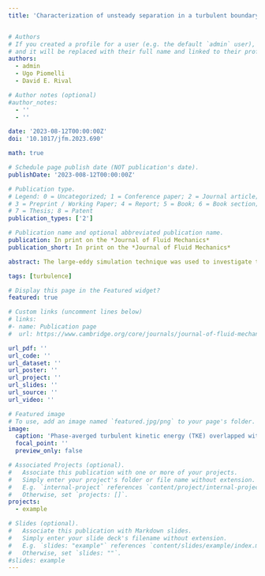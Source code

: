 ```yaml
---
title: 'Characterization of unsteady separation in a turbulent boundary layer: Reynolds stresses and flow dynamics'


# Authors
# If you created a profile for a user (e.g. the default `admin` user), write the username (folder name) here
# and it will be replaced with their full name and linked to their profile.
authors:
  - admin
  - Ugo Piomelli
  - David E. Rival

# Author notes (optional)
#author_notes:
  - ''
  - ''

date: '2023-08-12T00:00:00Z'
doi: '10.1017/jfm.2023.690'

math: true

# Schedule page publish date (NOT publication's date).
publishDate: '2023-008-12T00:00:00Z'

# Publication type.
# Legend: 0 = Uncategorized; 1 = Conference paper; 2 = Journal article;
# 3 = Preprint / Working Paper; 4 = Report; 5 = Book; 6 = Book section;
# 7 = Thesis; 8 = Patent
publication_types: ['2']

# Publication name and optional abbreviated publication name.
publication: In print on the *Journal of Fluid Mechanics*
publication_short: In print on the *Journal of Fluid Mechanics*

abstract: The large-eddy simulation technique was used to investigate the dynamics of unsteady flow separation on a flat-plate turbulent boundary layer. The unsteadiness was generated by imposing an oscillating, wall-normal velocity profile at the top of the computational domain, and a range of reduced frequencies ($k$), from a very rapid flutter-like motion to a slow quasi-steady oscillation, was studied. Ambrogi et al. [J. Fluid Mech. 945, A10, 2022] showed that the reduced frequency greatly affects the transient separation process, and at a frequency $k = 1$, the separation region became unstable and was advected periodically out of the domain. In this paper we will discuss the causes of the observed advection process and the effects of the unsteadiness on the second moments. The time evolution of turbulent kinetic energy, for instance, reveals that an advection-like phenomenon is also present at a very low reduced frequency, but its dynamic behaviour is completely different from that of the intermediate frequency ($k = 1$). At the intermediate frequency the entire recirculation region is advected downstream, keeping its shape. The advected structure is rotational in nature, and moves at constant speed. In contrast, in the low- frequency case the advected fluid originates at the reattachment point, and the structure is shear-dominated. Particle pathlines reflect the fact that the flow at the low frequency is quasi-steady-state, but show peculiar differences at the intermediate frequency, in which the flow response to the freestream forcing depends on the particle positions in the wall-normal direction. 

tags: [turbulence]

# Display this page in the Featured widget?
featured: true

# Custom links (uncomment lines below)
# links:
#- name: Publication page
#  url: https://www.cambridge.org/core/journals/journal-of-fluid-mechanics/article/characterization-of-unsteady-separation-in-a-turbulent-boundary-layer-mean-and-phaseaveraged-flow/25802765C211036318F556F5DF29F46E

url_pdf: ''
url_code: ''
url_dataset: ''
url_poster: ''
url_project: ''
url_slides: ''
url_source: ''
url_video: ''

# Featured image
# To use, add an image named `featured.jpg/png` to your page's folder.
image:
  caption: 'Phase-averged turbulent kinetic energy (TKE) overlapped with vecotrs of the relative velocity field'
  focal_point: ''
  preview_only: false

# Associated Projects (optional).
#   Associate this publication with one or more of your projects.
#   Simply enter your project's folder or file name without extension.
#   E.g. `internal-project` references `content/project/internal-project/index.md`.
#   Otherwise, set `projects: []`.
projects:
  - example

# Slides (optional).
#   Associate this publication with Markdown slides.
#   Simply enter your slide deck's filename without extension.
#   E.g. `slides: "example"` references `content/slides/example/index.md`.
#   Otherwise, set `slides: ""`.
#slides: example
---
```




